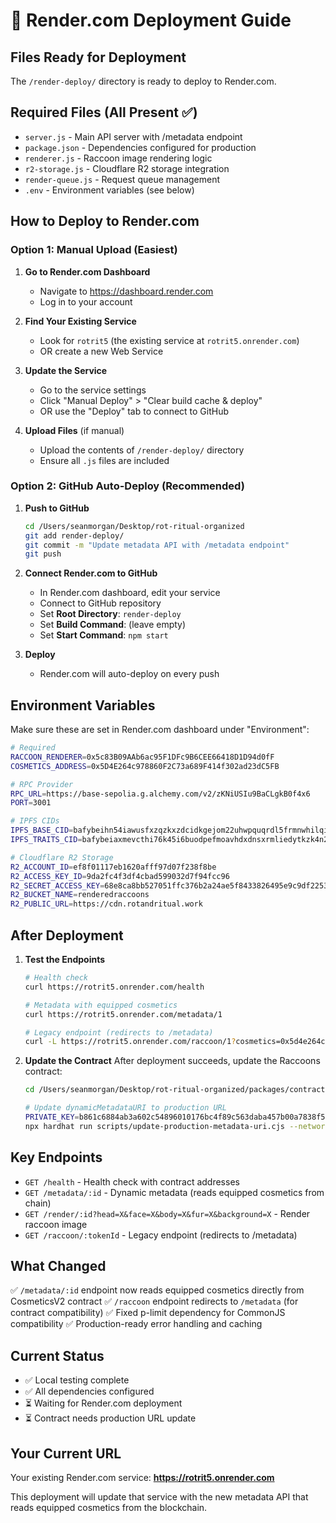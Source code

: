 # 🚀 Render.com Deployment Guide

## Files Ready for Deployment

The `/render-deploy/` directory is ready to deploy to Render.com.

## Required Files (All Present ✅)
- `server.js` - Main API server with /metadata endpoint
- `package.json` - Dependencies configured for production
- `renderer.js` - Raccoon image rendering logic
- `r2-storage.js` - Cloudflare R2 storage integration
- `render-queue.js` - Request queue management
- `.env` - Environment variables (see below)

## How to Deploy to Render.com

### Option 1: Manual Upload (Easiest)

1. **Go to Render.com Dashboard**
   - Navigate to https://dashboard.render.com
   - Log in to your account

2. **Find Your Existing Service**
   - Look for `rotrit5` (the existing service at `rotrit5.onrender.com`)
   - OR create a new Web Service

3. **Update the Service**
   - Go to the service settings
   - Click "Manual Deploy" > "Clear build cache & deploy"
   - OR use the "Deploy" tab to connect to GitHub

4. **Upload Files** (if manual)
   - Upload the contents of `/render-deploy/` directory
   - Ensure all `.js` files are included

### Option 2: GitHub Auto-Deploy (Recommended)

1. **Push to GitHub**
   ```bash
   cd /Users/seanmorgan/Desktop/rot-ritual-organized
   git add render-deploy/
   git commit -m "Update metadata API with /metadata endpoint"
   git push
   ```

2. **Connect Render.com to GitHub**
   - In Render.com dashboard, edit your service
   - Connect to GitHub repository
   - Set **Root Directory**: `render-deploy`
   - Set **Build Command**: (leave empty)
   - Set **Start Command**: `npm start`

3. **Deploy**
   - Render.com will auto-deploy on every push

## Environment Variables

Make sure these are set in Render.com dashboard under "Environment":

```bash
# Required
RACCOON_RENDERER=0x5c83B09AAb6ac95F1DFc9B6CEE66418D1D94d0fF
COSMETICS_ADDRESS=0x5D4E264c978860F2C73a689F414f302ad23dC5FB

# RPC Provider
RPC_URL=https://base-sepolia.g.alchemy.com/v2/zKNiUSIu9BaCLgkB0f4x6
PORT=3001

# IPFS CIDs
IPFS_BASE_CID=bafybeihn54iawusfxzqzkxzdcidkgejom22uhwpquqrdl5frmnwhilqi4m
IPFS_TRAITS_CID=bafybeiaxmevcthi76k45i6buodpefmoavhdxdnsxrmliedytkzk4n2zt24

# Cloudflare R2 Storage
R2_ACCOUNT_ID=ef8f01117eb1620afff97d07f238f8be
R2_ACCESS_KEY_ID=9da2fc4f3df4cbad599032d7f94fcc96
R2_SECRET_ACCESS_KEY=68e8ca8bb527051ffc376b2a24ae5f8433826495e9c9df2253f55af72da46218
R2_BUCKET_NAME=renderedraccoons
R2_PUBLIC_URL=https://cdn.rotandritual.work
```

## After Deployment

1. **Test the Endpoints**
   ```bash
   # Health check
   curl https://rotrit5.onrender.com/health

   # Metadata with equipped cosmetics
   curl https://rotrit5.onrender.com/metadata/1

   # Legacy endpoint (redirects to /metadata)
   curl -L https://rotrit5.onrender.com/raccoon/1?cosmetics=0x5d4e264c978860f2c73a689f414f302ad23dc5fb&chain=84532
   ```

2. **Update the Contract**
   After deployment succeeds, update the Raccoons contract:
   ```bash
   cd /Users/seanmorgan/Desktop/rot-ritual-organized/packages/contracts

   # Update dynamicMetadataURI to production URL
   PRIVATE_KEY=b861c6884ab3a602c54896010176bc4f89c563daba457b00a7838f5eb135cd45 \
   npx hardhat run scripts/update-production-metadata-uri.cjs --network baseSepolia
   ```

## Key Endpoints

- `GET /health` - Health check with contract addresses
- `GET /metadata/:id` - Dynamic metadata (reads equipped cosmetics from chain)
- `GET /render/:id?head=X&face=X&body=X&fur=X&background=X` - Render raccoon image
- `GET /raccoon/:tokenId` - Legacy endpoint (redirects to /metadata)

## What Changed

✅ `/metadata/:id` endpoint now reads equipped cosmetics directly from CosmeticsV2 contract
✅ `/raccoon` endpoint redirects to `/metadata` (for contract compatibility)
✅ Fixed p-limit dependency for CommonJS compatibility
✅ Production-ready error handling and caching

## Current Status

- ✅ Local testing complete
- ✅ All dependencies configured
- ⏳ Waiting for Render.com deployment
- ⏳ Contract needs production URL update

## Your Current URL

Your existing Render.com service: **https://rotrit5.onrender.com**

This deployment will update that service with the new metadata API that reads equipped cosmetics from the blockchain.

